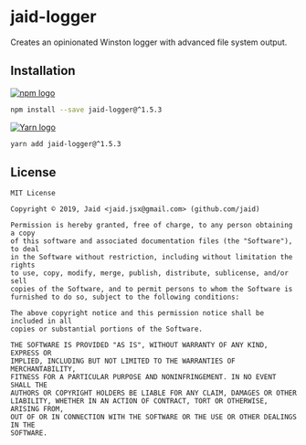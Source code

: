 # jaid-logger


Creates an opinionated Winston logger with advanced file system output.

## Installation
<a href='https://npmjs.com/package/jaid-logger'><img alt='npm logo' src='https://github.com/Jaid/action-readme/raw/master/images/base-assets/npm.png'/></a>
```bash
npm install --save jaid-logger@^1.5.3
```
<a href='https://yarnpkg.com/package/jaid-logger'><img alt='Yarn logo' src='https://github.com/Jaid/action-readme/raw/master/images/base-assets/yarn.png'/></a>
```bash
yarn add jaid-logger@^1.5.3
```




## License
```text
MIT License

Copyright © 2019, Jaid <jaid.jsx@gmail.com> (github.com/jaid)

Permission is hereby granted, free of charge, to any person obtaining a copy
of this software and associated documentation files (the "Software"), to deal
in the Software without restriction, including without limitation the rights
to use, copy, modify, merge, publish, distribute, sublicense, and/or sell
copies of the Software, and to permit persons to whom the Software is
furnished to do so, subject to the following conditions:

The above copyright notice and this permission notice shall be included in all
copies or substantial portions of the Software.

THE SOFTWARE IS PROVIDED "AS IS", WITHOUT WARRANTY OF ANY KIND, EXPRESS OR
IMPLIED, INCLUDING BUT NOT LIMITED TO THE WARRANTIES OF MERCHANTABILITY,
FITNESS FOR A PARTICULAR PURPOSE AND NONINFRINGEMENT. IN NO EVENT SHALL THE
AUTHORS OR COPYRIGHT HOLDERS BE LIABLE FOR ANY CLAIM, DAMAGES OR OTHER
LIABILITY, WHETHER IN AN ACTION OF CONTRACT, TORT OR OTHERWISE, ARISING FROM,
OUT OF OR IN CONNECTION WITH THE SOFTWARE OR THE USE OR OTHER DEALINGS IN THE
SOFTWARE.
```
